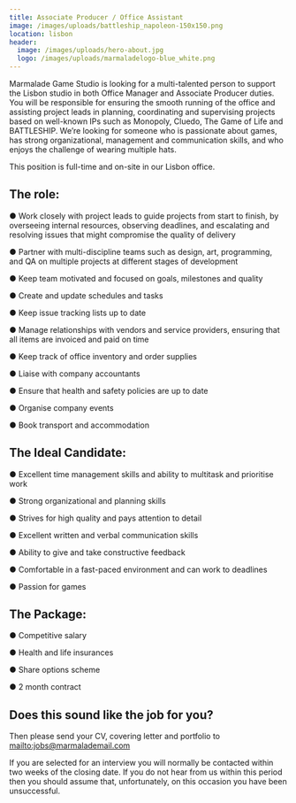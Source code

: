 ```yaml
---
title: Associate Producer / Office Assistant
image: /images/uploads/battleship_napoleon-150x150.png
location: lisbon
header:
  image: /images/uploads/hero-about.jpg
  logo: /images/uploads/marmaladelogo-blue_white.png
---
```

Marmalade Game Studio is looking for a multi-talented person to support the Lisbon studio in both Office Manager and Associate Producer duties. You will be responsible for ensuring the smooth running of the office and assisting project leads in planning, coordinating and supervising projects based on well-known IPs such as Monopoly, Cluedo, The Game of Life and BATTLESHIP. We’re looking for someone who is passionate about games, has strong organizational, management and communication skills, and who enjoys the challenge of wearing multiple hats.

This position is full-time and on-site in our Lisbon office.

## The role:

● Work closely with project leads to guide projects from start to finish, by overseeing internal resources, observing deadlines, and escalating and resolving issues that might compromise the quality of delivery

● Partner with multi-discipline teams such as design, art, programming, and QA on multiple projects at different stages of development

● Keep team motivated and focused on goals, milestones and quality

● Create and update schedules and tasks

● Keep issue tracking lists up to date

● Manage relationships with vendors and service providers, ensuring that all items are invoiced and paid on time

● Keep track of office inventory and order supplies

● Liaise with company accountants

● Ensure that health and safety policies are up to date

● Organise company events

● Book transport and accommodation

## The Ideal Candidate:

● Excellent time management skills and ability to multitask and prioritise work

● Strong organizational and planning skills

● Strives for high quality and pays attention to detail

● Excellent written and verbal communication skills

● Ability to give and take constructive feedback

● Comfortable in a fast-paced environment and can work to deadlines

● Passion for games 

## The Package:

● Competitive salary

● Health and life insurances

● Share options scheme

● 2 month contract

## Does this sound like the job for you?

Then please send your CV, covering letter  and portfolio to <mailto:jobs@marmalademail.com>

If you are selected for an interview you will normally be contacted within two weeks of the closing date. If you do not hear from us within this period then you should assume that, unfortunately, on this occasion you have been unsuccessful.
